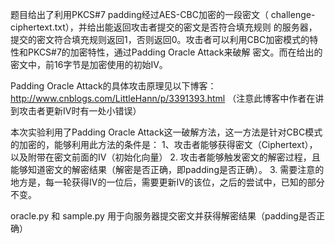   题目给出了利用PKCS#7 padding经过AES-CBC加密的一段密文（ challenge-ciphertext.txt），并给出能返回攻击者提交的密文是否符合填充规则
的服务器，提交的密文符合填充规则返回1，否则返回0。攻击者可以利用CBC加密模式的特性和PKCS#7的加密特性，通过Padding Oracle Attack来破解
密文。而在给出的密文中，前16字节是加密使用的初始IV。

Padding Oracle Attack的具体攻击原理见以下博客：
 http://www.cnblogs.com/LittleHann/p/3391393.html
（注意此博客中作者在讲到攻击者更新IV时有一处小错误）

本次实验利用了Padding Oracle Attack这一破解方法，这一方法是针对CBC模式的加密的，能够利用此方法的条件是：
1、攻击者能够获得密文（Ciphertext），以及附带在密文前面的IV（初始化向量）
2. 攻击者能够触发密文的解密过程，且能够知道密文的解密结果（解密是否正确，即padding是否正确）。
3. 需要注意的地方是，每一轮获得IV的一位后，需要更新IV的该位，之后的尝试中，已知的部分不变。

oracle.py 和 sample.py 用于向服务器提交密文并获得解密结果（padding是否正确）
